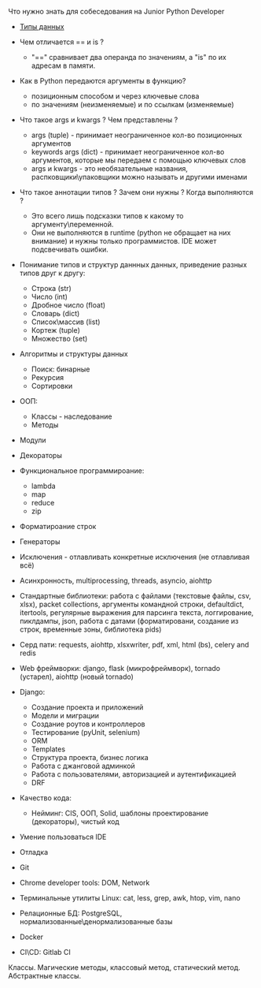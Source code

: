 Что нужно знать для собеседования на Junior Python Developer

* [Типы данных](pages/data_types.md)

* Чем отличается == и is ?
  * "==" сравнивает два операнда по значениям, а "is" по их адресам в памяти.

* Как в Python передаются аргументы в функцию?
  * позиционным способом и через ключевые слова
  * по значениям (неизменяемые) и по ссылкам (изменяемые)

* Что такое args и kwargs ? Чем представлены ?
  * args (tuple) - принимает неограниченное кол-во позиционных аргументов
  * keywords args (dict) - принимает неограниченное кол-во аргументов, которые мы передаем с помощью ключевых слов
  * args и kwargs - это необязательные названия, распковщики\упаковщики можно называть и другими именами

* Что такое аннотации типов ? Зачем они нужны ? Когда выполняются ?
  * Это всего лишь подсказки типов к какому то аргументу\переменной.
  * Они не выполняются в runtime (python не обращает на них внимание) и нужны только программистов. IDE может подсвечивать ошибки.

* Понимание типов и структур даннных данных, приведение разных типов друг к другу:
  * Строка (str)
  * Число (int)
  * Дробное число (float) 
  * Словарь (dict)
  * Список\массив (list)
  * Кортеж (tuple)
  * Множество (set)

* Алгоритмы и структуры данных
  * Поиск: бинарные
  * Рекурсия
  * Сортировки

* ООП:
  * Классы - наследование
  * Методы

* Модули

* Декораторы

* Функциональное программироание:
  * lambda
  * map
  * reduce
  * zip

* Форматироание строк



 * Генераторы
 * Исключения - отлавливать конкретные исключения (не отлавливая всё)
 * Асинхронность, multiprocessing, threads, asyncio, aiohttp
 * Стандартные библиотеки: работа с файлами (текстовые файлы, csv, xlsx), packet collections, аргументы командной строки, defaultdict, itertools, регулярные выражения для парсинга текста, логгирование, пиклдампы, json, работа с датами (форматировани, создание из строк, временные зоны, библиотека pids)
 * Серд пати: requests, aiohttp, xlsxwriter, pdf, xml, html (bs), celery and redis
 * Web фреймворки: django, flask (микрофреймворк), tornado (устарел), aiohttp (новый tornado)
 * Django:
   * Создание проекта и приложений
   * Модели и миграции
   * Создание роутов и контроллеров
   * Тестирование (pyUnit, selenium)
   * ORM
   * Templates
   * Структура проекта, бизнес логика
   * Работа с джанговой админкой
   * Работа с пользователями, авторизацией и аутентификацией
   * DRF
 
* Качество кода:
  * Нейминг: CIS, ООП, Solid, шаблоны проектирование (декораторы), чистый код
* Умение пользоваться IDE
* Отладка
* Git
* Chrome developer tools: DOM, Network
* Терминальные утилиты Linux: cat, less, grep, awk, htop, vim, nano

* Релационные БД: PostgreSQL, нормализованные\денормализованные базы
* Docker
* CI\CD: Gitlab CI

Классы. Магические методы, классовый метод, статический метод.
Абстрактные классы.